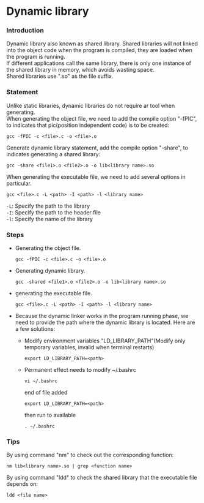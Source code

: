 # Dynamic library

### Introduction

 Dynamic library also known as shared library. Shared libraries will not linked into the object code when the program is compiled, they are loaded when the program is running. \
 If different applications call the same library, there is only one instance of the shared library in memory, which avoids wasting space.\
 Shared libraries use ".so" as the file suffix.

### Statement

 Unlike static libraries, dynamic libraries do not require ar tool when generating.\
 When generating the object file, we need to add the compile option "-fPIC", to indicates that pic(position independent code) is to be created:

 `gcc -fPIC -c <file>.c -o <file>.o`

 Generate dynamic library statement, add the compile option "-share", to 
 indicates generating a shared library:

 `gcc -share <file1>.o <file2>.o -o lib<library name>.so`

 When generating the executable file, we need to add several options in particular. 

 `gcc <file>.c -L <path> -I <path> -l <library name>`

 `-L`: Specify the path to the library\
 `-I`: Specify the path to the header file\
 `-l`: Specify the name of the library

### Steps

 + Generating the object file.
  
    `gcc -fPIC -c <file>.c -o <file>.o`

 + Generating dynamic library.

    `gcc -shared <file1>.o <file2>.o -o lib<library name>.so`

 + generating the executable file.

    `gcc <file>.c -L <path> -I <path> -l <library name>`

 + Because the dynamic linker works in the program running phase, we need to provide the path where the dynamic library is located. Here are a few solutions:

    + Modify environment variables "LD_LIBRARY_PATH"(Modify only temporary variables, invalid when terminal restarts)

        `export LD_LIBRARY_PATH=<path>`

    + Permanent effect needs to modify ~/.bashrc

        `vi ~/.bashrc`

        end of file added

        `export LD_LIBRARY_PATH=<path>`

        then run to available

        `. ~/.bashrc`

    
### Tips

  By using command "nm" to check out the corresponding function:

  `nm lib<library name>.so | grep <function name>`

  By using command "ldd" to check the shared library that the executable file depends on:

  `ldd <file name>`